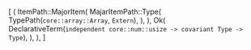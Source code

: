 [
    (
        ItemPath::MajorItem(
            MajarItemPath::Type(
                TypePath(`core::array::Array`, `Extern`),
            ),
        ),
        Ok(
            DeclarativeTerm(`independent core::num::usize -> covariant Type -> Type`),
        ),
    ),
]